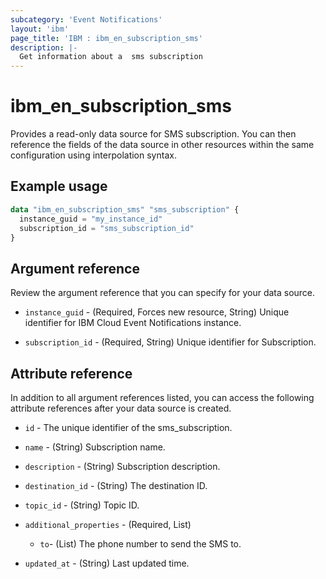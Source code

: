 ```yaml
---
subcategory: 'Event Notifications'
layout: 'ibm'
page_title: 'IBM : ibm_en_subscription_sms'
description: |-
  Get information about a  sms subscription
---
```


# ibm_en_subscription_sms

Provides a read-only data source for SMS subscription. You can then reference the fields of the data source in other resources within the same configuration using interpolation syntax.

## Example usage

```terraform
data "ibm_en_subscription_sms" "sms_subscription" {
  instance_guid = "my_instance_id"
  subscription_id = "sms_subscription_id"
}
```

## Argument reference

Review the argument reference that you can specify for your data source.

- `instance_guid` - (Required, Forces new resource, String) Unique identifier for IBM Cloud Event Notifications instance.

- `subscription_id` - (Required, String) Unique identifier for Subscription.

## Attribute reference

In addition to all argument references listed, you can access the following attribute references after your data source is created.

- `id` - The unique identifier of the sms_subscription.

- `name` - (String) Subscription name.

- `description` - (String) Subscription description.

- `destination_id` - (String) The destination ID.

- `topic_id` - (String) Topic ID.

- `additional_properties` - (Required, List)

  - `to`- (List) The phone number to send the SMS to.

- `updated_at` - (String) Last updated time.
